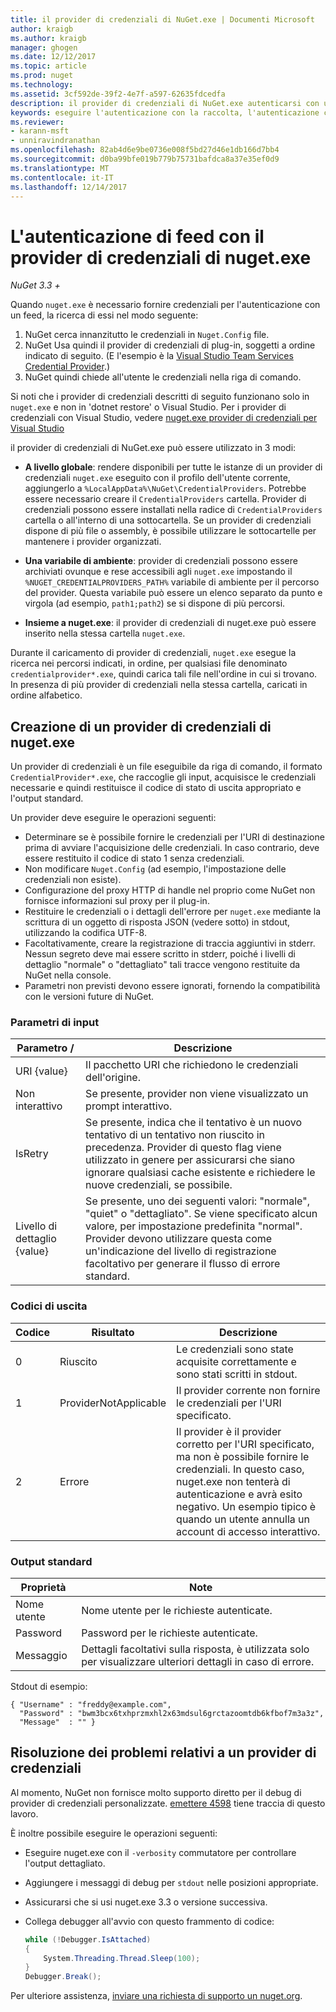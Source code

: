 ```yaml
---
title: il provider di credenziali di NuGet.exe | Documenti Microsoft
author: kraigb
ms.author: kraigb
manager: ghogen
ms.date: 12/12/2017
ms.topic: article
ms.prod: nuget
ms.technology: 
ms.assetid: 3cf592de-39f2-4e7f-a597-62635fdcedfa
description: il provider di credenziali di NuGet.exe autenticarsi con un feed e viene implementato come file eseguibili da riga di comando che seguono le convenzioni specifiche.
keywords: eseguire l'autenticazione con la raccolta, l'autenticazione con il feed di NuGet.exe i provider di credenziali, l'API del provider di credenziali
ms.reviewer:
- karann-msft
- unniravindranathan
ms.openlocfilehash: 82ab4d6e9be0736e008f5bd27d46e1db166d7bb4
ms.sourcegitcommit: d0ba99bfe019b779b75731bafdca8a37e35ef0d9
ms.translationtype: MT
ms.contentlocale: it-IT
ms.lasthandoff: 12/14/2017
---
```

# <a name="authenticating-feeds-with-nugetexe-credential-providers"></a>L'autenticazione di feed con il provider di credenziali di nuget.exe

*NuGet 3.3 +*

Quando `nuget.exe` è necessario fornire credenziali per l'autenticazione con un feed, la ricerca di essi nel modo seguente:

1. NuGet cerca innanzitutto le credenziali in `Nuget.Config` file.
1. NuGet Usa quindi il provider di credenziali di plug-in, soggetti a ordine indicato di seguito. (E l'esempio è la [Visual Studio Team Services Credential Provider](https://www.visualstudio.com/docs/package/get-started/nuget/auth#vsts-credential-provider).)
1. NuGet quindi chiede all'utente le credenziali nella riga di comando.

Si noti che i provider di credenziali descritti di seguito funzionano solo in `nuget.exe` e non in 'dotnet restore' o Visual Studio. Per i provider di credenziali con Visual Studio, vedere [nuget.exe provider di credenziali per Visual Studio](nuget-credential-providers-for-visual-studio.md)

il provider di credenziali di NuGet.exe può essere utilizzato in 3 modi:

- **A livello globale**: rendere disponibili per tutte le istanze di un provider di credenziali `nuget.exe` eseguito con il profilo dell'utente corrente, aggiungerlo a `%LocalAppData%\NuGet\CredentialProviders`. Potrebbe essere necessario creare il `CredentialProviders` cartella. Provider di credenziali possono essere installati nella radice di `CredentialProviders` cartella o all'interno di una sottocartella. Se un provider di credenziali dispone di più file o assembly, è possibile utilizzare le sottocartelle per mantenere i provider organizzati.

- **Una variabile di ambiente**: provider di credenziali possono essere archiviati ovunque e rese accessibili agli `nuget.exe` impostando il `%NUGET_CREDENTIALPROVIDERS_PATH%` variabile di ambiente per il percorso del provider. Questa variabile può essere un elenco separato da punto e virgola (ad esempio, `path1;path2`) se si dispone di più percorsi.

- **Insieme a nuget.exe**: il provider di credenziali di nuget.exe può essere inserito nella stessa cartella `nuget.exe`.

Durante il caricamento di provider di credenziali, `nuget.exe` esegue la ricerca nei percorsi indicati, in ordine, per qualsiasi file denominato `credentialprovider*.exe`, quindi carica tali file nell'ordine in cui si trovano. In presenza di più provider di credenziali nella stessa cartella, caricati in ordine alfabetico.

## <a name="creating-a-nugetexe-credential-provider"></a>Creazione di un provider di credenziali di nuget.exe

Un provider di credenziali è un file eseguibile da riga di comando, il formato `CredentialProvider*.exe`, che raccoglie gli input, acquisisce le credenziali necessarie e quindi restituisce il codice di stato di uscita appropriato e l'output standard.

Un provider deve eseguire le operazioni seguenti:

- Determinare se è possibile fornire le credenziali per l'URI di destinazione prima di avviare l'acquisizione delle credenziali. In caso contrario, deve essere restituito il codice di stato 1 senza credenziali.
- Non modificare `Nuget.Config` (ad esempio, l'impostazione delle credenziali non esiste).
- Configurazione del proxy HTTP di handle nel proprio come NuGet non fornisce informazioni sul proxy per il plug-in.
- Restituire le credenziali o i dettagli dell'errore per `nuget.exe` mediante la scrittura di un oggetto di risposta JSON (vedere sotto) in stdout, utilizzando la codifica UTF-8.
- Facoltativamente, creare la registrazione di traccia aggiuntivi in stderr. Nessun segreto deve mai essere scritto in stderr, poiché i livelli di dettaglio "normale" o "dettagliato" tali tracce vengono restituite da NuGet nella console.
- Parametri non previsti devono essere ignorati, fornendo la compatibilità con le versioni future di NuGet.

### <a name="input-parameters"></a>Parametri di input

| Parametro / |Descrizione|
|----------------|-----------|
| URI {value} | Il pacchetto URI che richiedono le credenziali dell'origine.|
| Non interattivo | Se presente, provider non viene visualizzato un prompt interattivo. |
| IsRetry | Se presente, indica che il tentativo è un nuovo tentativo di un tentativo non riuscito in precedenza. Provider di questo flag viene utilizzato in genere per assicurarsi che siano ignorare qualsiasi cache esistente e richiedere le nuove credenziali, se possibile.|
| Livello di dettaglio {value} | Se presente, uno dei seguenti valori: "normale", "quiet" o "dettagliato". Se viene specificato alcun valore, per impostazione predefinita "normal". Provider devono utilizzare questa come un'indicazione del livello di registrazione facoltativo per generare il flusso di errore standard. |

### <a name="exit-codes"></a>Codici di uscita

| Codice |Risultato | Descrizione |
|----------------|-----------|-----------|
| 0 | Riuscito | Le credenziali sono state acquisite correttamente e sono stati scritti in stdout.|
| 1 | ProviderNotApplicable | Il provider corrente non fornire le credenziali per l'URI specificato.|
| 2 | Errore | Il provider è il provider corretto per l'URI specificato, ma non è possibile fornire le credenziali. In questo caso, nuget.exe non tenterà di autenticazione e avrà esito negativo. Un esempio tipico è quando un utente annulla un account di accesso interattivo. |

### <a name="standard-output"></a>Output standard

| Proprietà |Note|
|----------------|-----------|
| Nome utente | Nome utente per le richieste autenticate.|
| Password | Password per le richieste autenticate.|
| Messaggio | Dettagli facoltativi sulla risposta, è utilizzata solo per visualizzare ulteriori dettagli in caso di errore. |

Stdout di esempio:

    { "Username" : "freddy@example.com",
      "Password" : "bwm3bcx6txhprzmxhl2x63mdsul6grctazoomtdb6kfbof7m3a3z",
      "Message"  : "" }

## <a name="troubleshooting-a-credential-provider"></a>Risoluzione dei problemi relativi a un provider di credenziali

Al momento, NuGet non fornisce molto supporto diretto per il debug di provider di credenziali personalizzate. [emettere 4598](https://github.com/NuGet/Home/issues/4598) tiene traccia di questo lavoro.

È inoltre possibile eseguire le operazioni seguenti:

- Eseguire nuget.exe con il `-verbosity` commutatore per controllare l'output dettagliato.
- Aggiungere i messaggi di debug per `stdout` nelle posizioni appropriate.
- Assicurarsi che si usi nuget.exe 3.3 o versione successiva.
- Collega debugger all'avvio con questo frammento di codice:

    ```cs
    while (!Debugger.IsAttached)
    {
        System.Threading.Thread.Sleep(100);
    }
    Debugger.Break();
    ```

Per ulteriore assistenza, [inviare una richiesta di supporto un nuget.org](https://www.nuget.org/policies/Contact).
